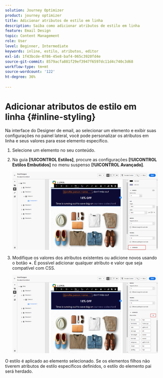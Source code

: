```yaml
---
solution: Journey Optimizer
product: journey optimizer
title: Adicionar atributos de estilo em linha
description: Saiba como adicionar atributos de estilo em linha
feature: Email Design
topic: Content Management
role: User
level: Beginner, Intermediate
keywords: inline, estilo, atributos, editor
exl-id: 1f43bcde-0786-45e8-baf4-065c3920fd4e
source-git-commit: 8579acfa881f29ef3947f6597dc11d4c740c3d68
workflow-type: tm+mt
source-wordcount: '122'
ht-degree: 36%

---
```


# Adicionar atributos de estilo em linha {#inline-styling}

Na interface do Designer de email, ao selecionar um elemento e exibir suas configurações no painel lateral, você pode personalizar os atributos em linha e seus valores para esse elemento específico.

1. Selecione um elemento no seu conteúdo.

1. Na guia **[!UICONTROL Estilos]**, procure as configurações **[!UICONTROL Estilos Embutidos]** no menu suspenso **[!UICONTROL Avançado]**.

   ![](assets/styles_1.png)

1. Modifique os valores dos atributos existentes ou adicione novos usando o botão **+**. É possível adicionar qualquer atributo e valor que seja compatível com CSS.

   ![](assets/styles_2.png)

O estilo é aplicado ao elemento selecionado. Se os elementos filhos não tiverem atributos de estilo específicos definidos, o estilo do elemento pai será herdado.
